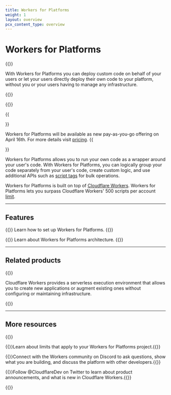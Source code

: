 ```yaml
---
title: Workers for Platforms
weight: 1
layout: overview
pcx_content_type: overview
---
```

 
# Workers for Platforms

{{<description>}}

With Workers for Platforms you can deploy custom code on behalf of your users or let your users directly deploy their own code to your platform, without you or your users having to manage any infrastructure. 

{{</description>}}

{{<plan type="enterprise">}}

{{<Aside type="note">}}

Workers for Platforms will be available as new pay-as-you-go offering on April 16th. For more details visit [pricing](/cloudflare-for-platforms/workers-for-platforms/platform/pricing/).
{{</Aside>}}


Workers for Platforms allows you to run your own code as a wrapper around your user's code. With Workers for Platforms, you can logically group your code separately from your user's code, create custom logic, and use additional APIs such as [script tags](/cloudflare-for-platforms/workers-for-platforms/configuration/tags/) for bulk operations.

Workers for Platforms is built on top of [Cloudflare Workers](/workers/). Workers for Platforms lets you surpass Cloudflare Workers' 500 scripts per account [limit](/cloudflare-for-platforms/workers-for-platforms/platform/limits/).

---

## Features

{{<feature header="Get started" href="/cloudflare-for-platforms/workers-for-platforms/get-started/configuration/" cta="Get started">}}
Learn how to set up Workers for Platforms.
{{</feature>}}

{{<feature header="Workers for Platforms architecture" href="/cloudflare-for-platforms/workers-for-platforms/reference/how-workers-for-platforms-works/" cta="Learn more">}}
Learn about Workers for Platforms architecture.
{{</feature>}}


---

## Related products

{{<related header="Workers" href="/workers/" product="workers">}}

Cloudflare Workers provides a serverless execution environment that allows you to create new applications or augment existing ones without configuring or maintaining infrastructure.

{{</related>}}

---

## More resources

{{<resource-group>}}

{{<resource header="Limits" href="/cloudflare-for-platforms/workers-for-platforms/platform/limits/" icon="documentation-clipboard">}}Learn about limits that apply to your Workers for Platforms project.{{</resource>}}

{{<resource header="Developer Discord" href="https://discord.cloudflare.com" icon="logo-Discord">}}Connect with the Workers community on Discord to ask questions, show what you are building, and discuss the platform with other developers.{{</resource>}}

{{<resource header="@CloudflareDev" href="https://twitter.com/cloudflaredev" icon="twitter">}}Follow @CloudflareDev on Twitter to learn about product announcements, and what is new in Cloudflare Workers.{{</resource>}}

{{</resource-group>}}
